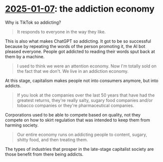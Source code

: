 # [2025-01-07](https://s3.amazonaws.com/writecomments.com/transcripts/2bed132742552b120f790f34b4e6220c.csv): the addiction economy

Why is TikTok so addicting?

> It responds to everyone in the way they like.

This is also what makes ChatGPT so addicting. It got to be so successful because by repeating the words of the person promoting it, the AI bot pleased everyone. People got addicted to reading their words sput back at them by a machine.

> I used to think we were an attention economy. Now I'm totally sold on the fact that we don't. We live in an addiction economy.

At this stage, capitalism makes people not into consumers anymore, but into addicts.

> If you look at the companies over the last 50 years that have had the greatest returns, they're really salty, sugary food companies and/or tobacco companies or they're pharmaceutical companies.

Corporations used to be able to compete based on quality, not they compete on how to skirt regulation that was intended to keep them from harming society.

> Our entire economy runs on addicting people to content, sugary, shitty food, and then treating them.

The types of industries that prosper in the late-stage capitalist society are those benefit from there being addicts.
